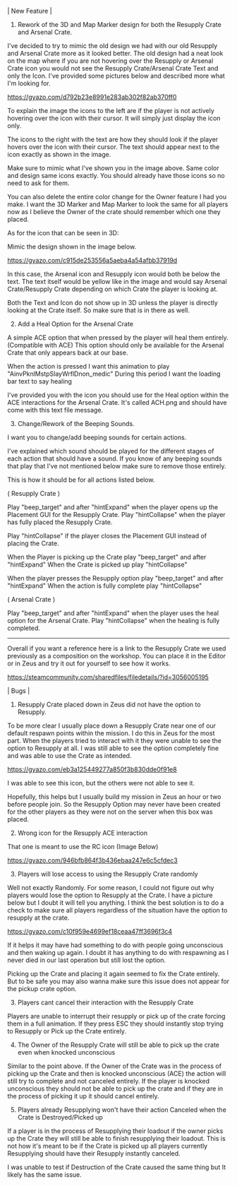 | New Feature |

1) Rework of the 3D and Map Marker design for both the Resupply Crate and Arsenal Crate.

I've decided to try to mimic the old design we had with our old Resupply and Arsenal Crate more as it looked better.
The old design had a neat look on the map where if you are not hovering over the Resupply or Arsenal Crate icon you would not see the Resupply Crate/Arsenal Crate Text and only the Icon.
I've provided some pictures below and described more what I'm looking for.

https://gyazo.com/d792b23e8991e283ab302f82ab370ff0

To explain the image the icons to the left are if the player is not actively hovering over the icon with their cursor.
It will simply just display the icon only.

The icons to the right with the text are how they should look if the player hovers over the icon with their cursor.
The text should appear next to the icon exactly as shown in the image.

Make sure to mimic what I've shown you in the image above. Same color and design same icons exactly.
You should already have those icons so no need to ask for them.

You can also delete the entire color change for the Owner feature I had you make.
I want the 3D Marker and Map Marker to look the same for all players now as I believe the Owner of the crate should remember which one they placed.

As for the icon that can be seen in 3D:

Mimic the design shown in the image below.

https://gyazo.com/c915de253556a5aeba4a54afbb37919d

In this case, the Arsenal icon and Resupply icon would both be below the text.
The text itself would be yellow like in the image and would say Arsenal Crate/Resupply Crate depending on which Crate the player is looking at.

Both the Text and Icon do not show up in 3D unless the player is directly looking at the Crate itself.
So make sure that is in there as well.

2) Add a Heal Option for the Arsenal Crate

A simple ACE option that when pressed by the player will heal them entirely. (Compatible with ACE)
This option should only be available for the Arsenal Crate that only appears back at our base.

When the action is pressed I want this animation to play "AinvPknlMstpSlayWrflDnon_medic"
During this period I want the loading bar text to say healing

I've provided you with the icon you should use for the Heal option within the ACE interactions for the Arsenal Crate.
It's called ACH.png and should have come with this text file message.

3) Change/Rework of the Beeping Sounds.

I want you to change/add beeping sounds for certain actions.

I've explained which sound should be played for the different stages of each action that should have a sound.
If you know of any beeping sounds that play that I've not mentioned below make sure to remove those entirely.

This is how it should be for all actions listed below.

( Resupply Crate )

Play "beep_target" and after "hintExpand" when the player opens up the Placement GUI for the Resupply Crate.
Play "hintCollapse" when the player has fully placed the Resupply Crate.

Play "hintCollapse" if the player closes the Placement GUI instead of placing the Crate.

When the Player is picking up the Crate play "beep_target" and after "hintExpand"
When the Crate is picked up play "hintCollapse"

When the player presses the Resupply option play "beep_target" and after "hintExpand"
When the action is fully complete play "hintCollapse"

( Arsenal Crate )

Play "beep_target" and after "hintExpand" when the player uses the heal option for the Arsenal Crate.
Play "hintCollapse" when the healing is fully completed.

---

Overall if you want a reference here is a link to the Resupply Crate we used previously as a composition on the workshop.
You can place it in the Editor or in Zeus and try it out for yourself to see how it works.

https://steamcommunity.com/sharedfiles/filedetails/?id=3056005195

| Bugs |

1) Resupply Crate placed down in Zeus did not have the option to Resupply.

To be more clear I usually place down a Resupply Crate near one of our default respawn points within the mission.
I do this in Zeus for the most part. When the players tried to interact with it they were unable to see the option to Resupply at all.
I was still able to see the option completely fine and was able to use the Crate as intended.

https://gyazo.com/eb3a125449277a850f3b830dde0f91e8

I was able to see this icon, but the others were not able to see it.

Hopefully, this helps but I usually build my mission in Zeus an hour or two before people join.
So the Resupply Option may never have been created for the other players as they were not on the server when this box was placed.

2) Wrong icon for the Resupply ACE interaction

That one is meant to use the RC icon (Image Below)

https://gyazo.com/946bfb864f3b436ebaa247e6c5cfdec3

3) Players will lose access to using the Resupply Crate randomly

Well not exactly Randomly. For some reason, I could not figure out why players would lose the option to Resupply at the Crate.
I have a picture below but I doubt it will tell you anything. I think the best solution is to do a check to make sure all players regardless of the situation have the option to resupply at the crate.

https://gyazo.com/c10f959e4699ef18ceaa47ff3696f3c4

If it helps it may have had something to do with people going unconscious and then waking up again.
I doubt it has anything to do with respawning as I never died in our last operation but still lost the option.

Picking up the Crate and placing it again seemed to fix the Crate entirely. But to be safe you may also wanna make sure this issue does not appear for the pickup crate option.

3) Players cant cancel their interaction with the Resupply Crate

Players are unable to interrupt their resupply or pick up of the crate forcing them in a full animation.
If they press ESC they should instantly stop trying to Resupply or Pick up the Crate entirely.

4) The Owner of the Resupply Crate will still be able to pick up the crate even when knocked unconscious

Similar to the point above. If the Owner of the Crate was in the process of picking up the Crate and then is knocked unconscious (ACE) the action will still try to complete and not canceled entirely.
If the player is knocked unconscious they should not be able to pick up the crate and if they are in the process of picking it up it should cancel entirely.

5) Players already Resupplying won't have their action Canceled when the Crate is Destroyed/Picked up

If a player is in the process of Resupplying their loadout if the owner picks up the Crate they will still be able to finish resupplying their loadout.
This is not how it's meant to be if the Crate is picked up all players currently Resupplying should have their Resupply instantly canceled.

I was unable to test if Destruction of the Crate caused the same thing but It likely has the same issue.